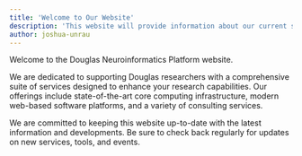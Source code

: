 ```yaml
---
title: 'Welcome to Our Website'
description: 'This website will provide information about our current service offerings, as well as insights into our future developments and plans.'
author: joshua-unrau
---
```


Welcome to the Douglas Neuroinformatics Platform website.

We are dedicated to supporting Douglas researchers with a comprehensive suite of services designed to enhance your research capabilities. Our offerings include state-of-the-art core computing infrastructure, modern web-based software platforms, and a variety of consulting services.

We are committed to keeping this website up-to-date with the latest information and developments. Be sure to check back regularly for updates on new services, tools, and events. 
